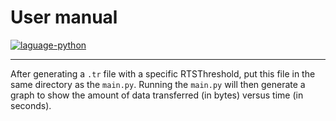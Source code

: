 # User manual

<a href="https://www.python.org/">
  <img src="https://img.shields.io/badge/language-python-blue?style=flat-square" alt="laguage-python" />
</a>

---

After generating a `.tr` file with a specific RTSThreshold, put this file in the same directory as the `main.py`. Running the `main.py` will then generate a graph to show the amount of data transferred (in bytes) versus time (in seconds).

